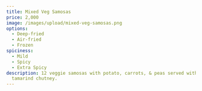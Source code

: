 ```yaml
---
title: Mixed Veg Samosas
price: 2,000
image: /images/upload/mixed-veg-samosas.png
options:
  - Deep-fried
  - Air-fried
  - Frozen
spiciness:
  - Mild
  - Spicy
  - Extra Spicy
description: 12 veggie samosas with potato, carrots, & peas served with sweet
  tamarind chutney.
---
```


